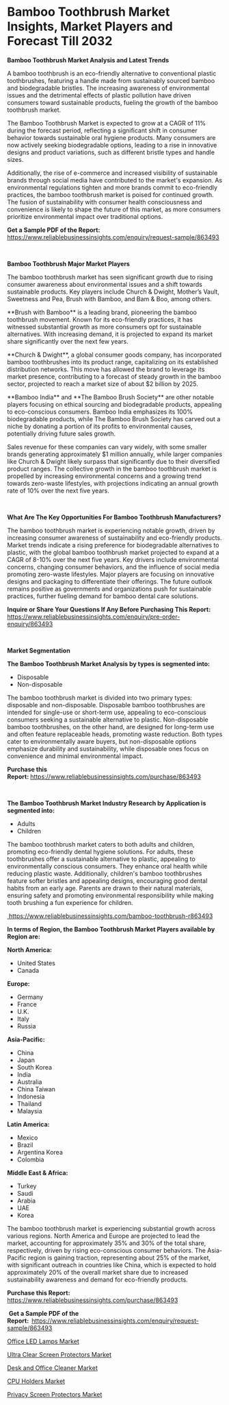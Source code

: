 <p><h1>Bamboo Toothbrush Market Insights, Market Players and Forecast Till 2032</h1></p><p><strong>Bamboo Toothbrush Market Analysis and Latest Trends</strong></p>
<p><p>A bamboo toothbrush is an eco-friendly alternative to conventional plastic toothbrushes, featuring a handle made from sustainably sourced bamboo and biodegradable bristles. The increasing awareness of environmental issues and the detrimental effects of plastic pollution have driven consumers toward sustainable products, fueling the growth of the bamboo toothbrush market.</p><p>The Bamboo Toothbrush Market is expected to grow at a CAGR of 11% during the forecast period, reflecting a significant shift in consumer behavior towards sustainable oral hygiene products. Many consumers are now actively seeking biodegradable options, leading to a rise in innovative designs and product variations, such as different bristle types and handle sizes.</p><p>Additionally, the rise of e-commerce and increased visibility of sustainable brands through social media have contributed to the market's expansion. As environmental regulations tighten and more brands commit to eco-friendly practices, the bamboo toothbrush market is poised for continued growth. The fusion of sustainability with consumer health consciousness and convenience is likely to shape the future of this market, as more consumers prioritize environmental impact over traditional options.</p></p>
<p><strong>Get a Sample PDF of the Report:&nbsp;</strong> <a href="https://www.reliablebusinessinsights.com/enquiry/request-sample/863493?utm_campaign=84&utm_medium=2&utm_source=Github&utm_content=ia&utm_term=07022025&utm_id=bamboo-toothbrush">https://www.reliablebusinessinsights.com/enquiry/request-sample/863493</a></p>
<p>&nbsp;</p>
<p><strong>Bamboo Toothbrush Major Market Players</strong></p>
<p><p>The bamboo toothbrush market has seen significant growth due to rising consumer awareness about environmental issues and a shift towards sustainable products. Key players include Church & Dwight, Mother’s Vault, Sweetness and Pea, Brush with Bamboo, and Bam & Boo, among others.</p><p>**Brush with Bamboo** is a leading brand, pioneering the bamboo toothbrush movement. Known for its eco-friendly practices, it has witnessed substantial growth as more consumers opt for sustainable alternatives. With increasing demand, it is projected to expand its market share significantly over the next few years.</p><p>**Church & Dwight**, a global consumer goods company, has incorporated bamboo toothbrushes into its product range, capitalizing on its established distribution networks. This move has allowed the brand to leverage its market presence, contributing to a forecast of steady growth in the bamboo sector, projected to reach a market size of about $2 billion by 2025.</p><p>**Bamboo India** and **The Bamboo Brush Society** are other notable players focusing on ethical sourcing and biodegradable products, appealing to eco-conscious consumers. Bamboo India emphasizes its 100% biodegradable products, while The Bamboo Brush Society has carved out a niche by donating a portion of its profits to environmental causes, potentially driving future sales growth.</p><p>Sales revenue for these companies can vary widely, with some smaller brands generating approximately $1 million annually, while larger companies like Church & Dwight likely surpass that significantly due to their diversified product ranges. The collective growth in the bamboo toothbrush market is propelled by increasing environmental concerns and a growing trend towards zero-waste lifestyles, with projections indicating an annual growth rate of 10% over the next five years.</p></p>
<p>&nbsp;</p>
<p><strong>What Are The Key Opportunities For Bamboo Toothbrush Manufacturers?</strong></p>
<p><p>The bamboo toothbrush market is experiencing notable growth, driven by increasing consumer awareness of sustainability and eco-friendly products. Market trends indicate a rising preference for biodegradable alternatives to plastic, with the global bamboo toothbrush market projected to expand at a CAGR of 8-10% over the next five years. Key drivers include environmental concerns, changing consumer behaviors, and the influence of social media promoting zero-waste lifestyles. Major players are focusing on innovative designs and packaging to differentiate their offerings. The future outlook remains positive as governments and organizations push for sustainable practices, further fueling demand for bamboo dental care solutions.</p></p>
<p><strong>Inquire or Share Your Questions If Any Before Purchasing This Report:</strong> <a href="https://www.reliablebusinessinsights.com/enquiry/pre-order-enquiry/863493?utm_campaign=84&utm_medium=2&utm_source=Github&utm_content=ia&utm_term=07022025&utm_id=bamboo-toothbrush">https://www.reliablebusinessinsights.com/enquiry/pre-order-enquiry/863493</a></p>
<p>&nbsp;</p>
<p><strong>Market Segmentation</strong></p>
<p><strong>The Bamboo Toothbrush Market Analysis by types is segmented into:</strong></p>
<p><ul><li>Disposable</li><li>Non-disposable</li></ul></p>
<p><p>The bamboo toothbrush market is divided into two primary types: disposable and non-disposable. Disposable bamboo toothbrushes are intended for single-use or short-term use, appealing to eco-conscious consumers seeking a sustainable alternative to plastic. Non-disposable bamboo toothbrushes, on the other hand, are designed for long-term use and often feature replaceable heads, promoting waste reduction. Both types cater to environmentally aware buyers, but non-disposable options emphasize durability and sustainability, while disposable ones focus on convenience and minimal environmental impact.</p></p>
<p><strong>Purchase this Report:&nbsp;</strong><a href="https://www.reliablebusinessinsights.com/purchase/863493?utm_campaign=84&utm_medium=2&utm_source=Github&utm_content=ia&utm_term=07022025&utm_id=bamboo-toothbrush">https://www.reliablebusinessinsights.com/purchase/863493</a></p>
<p>&nbsp;</p>
<p><strong>The Bamboo Toothbrush Market Industry Research by Application is segmented into:</strong></p>
<p><ul><li>Adults</li><li>Children</li></ul></p>
<p><p>The bamboo toothbrush market caters to both adults and children, promoting eco-friendly dental hygiene solutions. For adults, these toothbrushes offer a sustainable alternative to plastic, appealing to environmentally conscious consumers. They enhance oral health while reducing plastic waste. Additionally, children's bamboo toothbrushes feature softer bristles and appealing designs, encouraging good dental habits from an early age. Parents are drawn to their natural materials, ensuring safety and promoting environmental responsibility while making tooth brushing a fun experience for children.</p></p>
<p><a href="https://www.reliablebusinessinsights.com/bamboo-toothbrush-r863493?utm_campaign=84&utm_medium=2&utm_source=Github&utm_content=ia&utm_term=07022025&utm_id=bamboo-toothbrush">&nbsp;https://www.reliablebusinessinsights.com/bamboo-toothbrush-r863493</a></p>
<p><strong>In terms of Region, the Bamboo Toothbrush Market Players available by Region are:</strong></p>
<p>
    <p> <strong> North America: </strong>
        <ul>
            <li>United States</li>
            <li>Canada</li>
        </ul>
        </p> 
    <p> <strong> Europe: </strong>
        <ul>
            <li>Germany</li>
            <li>France</li>
            <li>U.K.</li>
            <li>Italy</li>
            <li>Russia</li>
        </ul>
        </p> 
    <p> <strong> Asia-Pacific: </strong>
        <ul>
            <li>China</li>
            <li>Japan</li>
            <li>South Korea</li>
            <li>India</li>
            <li>Australia</li>
            <li>China Taiwan</li>
            <li>Indonesia</li>
            <li>Thailand</li>
            <li>Malaysia</li>
        </ul>
        </p> 
    <p> <strong> Latin America: </strong>
        <ul>
            <li>Mexico</li>
            <li>Brazil</li>
            <li>Argentina Korea</li>
            <li>Colombia</li>
        </ul>
        </p> 
    <p> <strong> Middle East & Africa: </strong>
        <ul>
            <li>Turkey</li>
            <li>Saudi</li>
            <li>Arabia</li>
            <li>UAE</li>
            <li>Korea</li>
        </ul>
    </p>
    </p>
<p><p>The bamboo toothbrush market is experiencing substantial growth across various regions. North America and Europe are projected to lead the market, accounting for approximately 35% and 30% of the total share, respectively, driven by rising eco-conscious consumer behaviors. The Asia-Pacific region is gaining traction, representing about 25% of the market, with significant outreach in countries like China, which is expected to hold approximately 20% of the overall market share due to increased sustainability awareness and demand for eco-friendly products.</p></p>
<p><strong>Purchase this Report: </strong><a href="https://www.reliablebusinessinsights.com/purchase/863493?utm_campaign=84&utm_medium=2&utm_source=Github&utm_content=ia&utm_term=07022025&utm_id=bamboo-toothbrush">https://www.reliablebusinessinsights.com/purchase/863493</a></p>
<p>&nbsp;<strong>Get a Sample PDF of the Report:&nbsp;&nbsp;</strong><a href="https://www.reliablebusinessinsights.com/enquiry/request-sample/863493?utm_campaign=84&utm_medium=2&utm_source=Github&utm_content=ia&utm_term=07022025&utm_id=bamboo-toothbrush">https://www.reliablebusinessinsights.com/enquiry/request-sample/863493</a></p>
<p><strong></strong></p>
<p><p><a href="https://github.com/zeigounjoom/Market-Research-Report-List-1/blob/main/office-led-lamps-market.md?utm_campaign=84&utm_medium=2&utm_source=Github&utm_content=ia&utm_term=07022025&utm_id=bamboo-toothbrush">Office LED Lamps Market</a></p><p><a href="https://github.com/geyangvayora/Market-Research-Report-List-1/blob/main/ultra-clear-screen-protectors-market.md?utm_campaign=84&utm_medium=2&utm_source=Github&utm_content=ia&utm_term=07022025&utm_id=bamboo-toothbrush">Ultra Clear Screen Protectors Market</a></p><p><a href="https://github.com/genayziben/Market-Research-Report-List-1/blob/main/desk-and-office-cleaner-market.md?utm_campaign=84&utm_medium=2&utm_source=Github&utm_content=ia&utm_term=07022025&utm_id=bamboo-toothbrush">Desk and Office Cleaner Market</a></p><p><a href="https://github.com/beroxiluwaya/Market-Research-Report-List-1/blob/main/cpu-holders-market.md?utm_campaign=84&utm_medium=2&utm_source=Github&utm_content=ia&utm_term=07022025&utm_id=bamboo-toothbrush">CPU Holders Market</a></p><p><a href="https://github.com/saklpelzami95/Market-Research-Report-List-1/blob/main/privacy-screen-protectors-market.md?utm_campaign=84&utm_medium=2&utm_source=Github&utm_content=ia&utm_term=07022025&utm_id=bamboo-toothbrush">Privacy Screen Protectors Market</a></p></p>